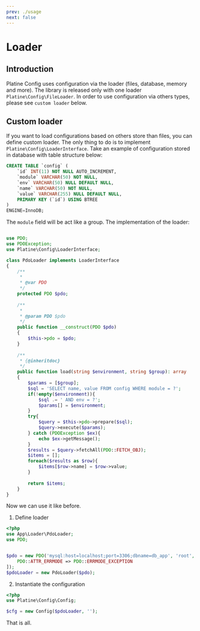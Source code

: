 ```yaml
---
prev: ./usage
next: false
---
```

# Loader
## Introduction
Platine Config uses configuration via the loader (files, database, memory and more).
The library is released only with one loader `Platine\Config\FileLoader`. In order to use configuration via others types, please see `custom loader` below.
## Custom loader
If you want to load configurations based on others store than files, you can define custom loader.
The only thing to do is to implement `Platine\Config\LoaderInterface`. Take an example of configuration stored in database with table structure below:
```sql
CREATE TABLE `config` (
    `id` INT(11) NOT NULL AUTO_INCREMENT,
    `module` VARCHAR(50) NOT NULL,
    `env` VARCHAR(50) NULL DEFAULT NULL,
    `name` VARCHAR(50) NOT NULL,
    `value` VARCHAR(255) NULL DEFAULT NULL,
    PRIMARY KEY (`id`) USING BTREE
)
ENGINE=InnoDB;
```
The `module` field will be act like a group.
The implementation of the loader:
```php

use PDO;
use PDOException;
use Platine\Config\LoaderInterface;

class PdoLoader implements LoaderInterface
{
    /**
     * 
     * @var PDO
     */
    protected PDO $pdo;
    
    /**
     * 
     * @param PDO $pdo
     */
    public function __construct(PDO $pdo)
    {
        $this->pdo = $pdo;
    }
    
    /**
     * {@inheritdoc}
     */
    public function load(string $environment, string $group): array
    {
        $params = [$group];
        $sql = 'SELECT name, value FROM config WHERE module = ?';
        if(!empty($environment)){
            $sql .= ' AND env = ?';
            $params[] = $environment;
        }
        try{
            $query = $this->pdo->prepare($sql);
            $query->execute($params);
        } catch (PDOException $ex){
            echo $ex->getMessage();
        }
        $results = $query->fetchAll(PDO::FETCH_OBJ);
        $items = [];
        foreach($results as $row){
            $items[$row->name] = $row->value;
        }
       
        return $items;
    }
}
```

Now we can use it like before.
1. Define loader

```php
<?php
use App\Loader\PdoLoader;
use PDO;


$pdo = new PDO('mysql:host=localhost;port=3306;dbname=db_app', 'root', '', [
    PDO::ATTR_ERRMODE => PDO::ERRMODE_EXCEPTION
]);
$pdoLoader = new PdoLoader($pdo);
```

2. Instantiate the configuration

```php
<?php
use Platine\Config\Config;

$cfg = new Config($pdoLoader, '');
```
That is all.